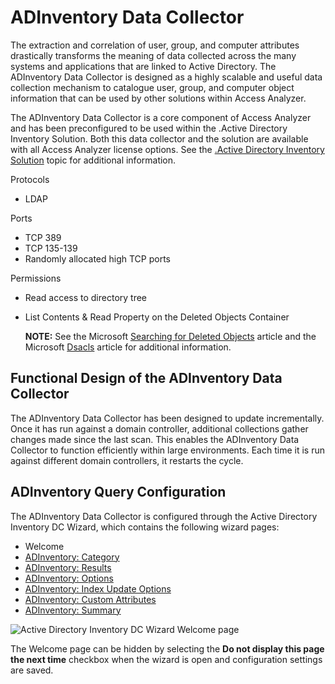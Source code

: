 # ADInventory Data Collector

The extraction and correlation of user, group, and computer attributes drastically transforms the
meaning of data collected across the many systems and applications that are linked to Active
Directory. The ADInventory Data Collector is designed as a highly scalable and useful data
collection mechanism to catalogue user, group, and computer object information that can be used by
other solutions within Access Analyzer.

The ADInventory Data Collector is a core component of Access Analyzer and has been preconfigured to
be used within the .Active Directory Inventory Solution. Both this data collector and the solution
are available with all Access Analyzer license options. See the
[.Active Directory Inventory Solution](/docs/accessanalyzer/12.0/solutions/activedirectoryinventory/overview.md)
topic for additional information.

Protocols

- LDAP

Ports

- TCP 389
- TCP 135-139
- Randomly allocated high TCP ports

Permissions

- Read access to directory tree
- List Contents & Read Property on the Deleted Objects Container

    **NOTE:** See the Microsoft
    [Searching for Deleted Objects](https://technet.microsoft.com/en-us/library/cc978013.aspx)
    article and the Microsoft
    [Dsacls](https://technet.microsoft.com/en-us/library/cc771151(v=ws.11).aspx) article for
    additional information.

## Functional Design of the ADInventory Data Collector

The ADInventory Data Collector has been designed to update incrementally. Once it has run against a
domain controller, additional collections gather changes made since the last scan. This enables the
ADInventory Data Collector to function efficiently within large environments. Each time it is run
against different domain controllers, it restarts the cycle.

## ADInventory Query Configuration

The ADInventory Data Collector is configured through the Active Directory Inventory DC Wizard, which
contains the following wizard pages:

- Welcome
- [ADInventory: Category](/docs/accessanalyzer/12.0/admin/datacollector/adinventory/category.md)
- [ADInventory: Results](/docs/accessanalyzer/12.0/admin/datacollector/adinventory/results.md)
- [ADInventory: Options](/docs/accessanalyzer/12.0/admin/datacollector/adinventory/options.md)
- [ADInventory: Index Update Options](/docs/accessanalyzer/12.0/admin/datacollector/adinventory/indexupdateoptions.md)
- [ADInventory: Custom Attributes](/docs/accessanalyzer/12.0/admin/datacollector/adinventory/customattributes.md)
- [ADInventory: Summary](/docs/accessanalyzer/12.0/admin/datacollector/adinventory/summary.md)

![Active Directory Inventory DC Wizard Welcome page](/img/product_docs/accessanalyzer/12.0/admin/datacollector/adinventory/welcome.webp)

The Welcome page can be hidden by selecting the **Do not display this page the next time** checkbox
when the wizard is open and configuration settings are saved.
